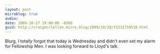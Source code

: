 ```yaml
---
layout: post
microblog: true
audio: 
date: 2009-10-27 19:00:00 -0500
guid: http://craigmcclellan.micro.blog/2009/10/28/t5231759518.html
---
```

Blurg, I totally forgot that today is Wednesday and didn't even set my alarm for Fellowship Men.  I was looking forward to Lloyd's talk.
